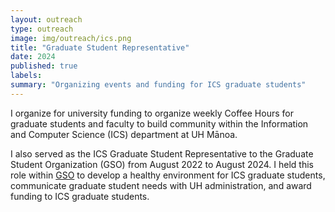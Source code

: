 ```yaml
---
layout: outreach
type: outreach
image: img/outreach/ics.png
title: "Graduate Student Representative"
date: 2024
published: true
labels:
summary: "Organizing events and funding for ICS graduate students"
---
```


I organize for university funding to organize weekly Coffee Hours for graduate students and faculty to build community within the Information and Computer Science (ICS) department at UH Mānoa.

I also served as the ICS Graduate Student Representative to the Graduate Student Organization (GSO) from August 2022 to August 2024. I held this role within [GSO](https://manoa.hawaii.edu/graduate/graduate-student-organization/) to develop a healthy environment for ICS graduate students, communicate graduate student needs with UH administration, and award funding to ICS graduate students.